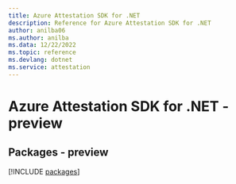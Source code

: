 ```yaml
---
title: Azure Attestation SDK for .NET
description: Reference for Azure Attestation SDK for .NET
author: anilba06
ms.author: anilba
ms.data: 12/22/2022
ms.topic: reference
ms.devlang: dotnet
ms.service: attestation
---
```

# Azure Attestation SDK for .NET - preview
## Packages - preview
[!INCLUDE [packages](attestation-index.md)]